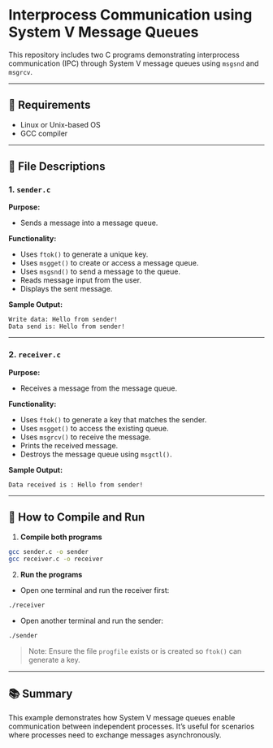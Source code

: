 # Interprocess Communication using System V Message Queues

This repository includes two C programs demonstrating interprocess communication (IPC) through System V message queues using `msgsnd` and `msgrcv`.

---

## 🔧 Requirements
- Linux or Unix-based OS
- GCC compiler

---

## 📁 File Descriptions

### 1. `sender.c`
**Purpose:**
- Sends a message into a message queue.

**Functionality:**
- Uses `ftok()` to generate a unique key.
- Uses `msgget()` to create or access a message queue.
- Uses `msgsnd()` to send a message to the queue.
- Reads message input from the user.
- Displays the sent message.

**Sample Output:**
```
Write data: Hello from sender!
Data send is: Hello from sender!
```

---

### 2. `receiver.c`
**Purpose:**
- Receives a message from the message queue.

**Functionality:**
- Uses `ftok()` to generate a key that matches the sender.
- Uses `msgget()` to access the existing queue.
- Uses `msgrcv()` to receive the message.
- Prints the received message.
- Destroys the message queue using `msgctl()`.

**Sample Output:**
```
Data received is : Hello from sender!
```

---

## 🧪 How to Compile and Run

1. **Compile both programs**
```sh
gcc sender.c -o sender
gcc receiver.c -o receiver
```

2. **Run the programs**
- Open one terminal and run the receiver first:
```sh
./receiver
```
- Open another terminal and run the sender:
```sh
./sender
```

> Note: Ensure the file `progfile` exists or is created so `ftok()` can generate a key.

---

## 📚 Summary
This example demonstrates how System V message queues enable communication between independent processes. It’s useful for scenarios where processes need to exchange messages asynchronously.
